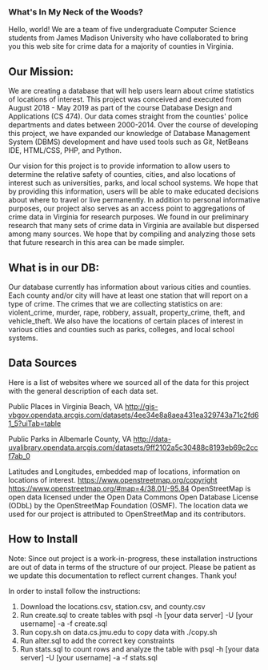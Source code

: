 ### What's In My Neck of the Woods?

Hello, world! We are a team of five undergraduate Computer Science students from James Madison University who have collaborated to bring you this web site for crime data for a majority of counties in Virginia.

## Our Mission:

We are creating a database that will help users learn about crime statistics of locations of interest. This project was conceived and executed from August 2018 - May 2019 as part of the course Database Design and Applications (CS 474). Our data comes straight from the counties' police departments and dates between 2000-2014. Over the course of developing this project, we have expanded our knowledge of Database Management System (DBMS) development and have used tools such as Git, NetBeans IDE, HTML/CSS, PHP, and Python.
        
Our vision for this project is to provide information to allow users to determine the relative safety of counties, cities, and also locations of interest such as universities, parks, and local school systems. We hope that by providing this information, users will be able to make educated decisions about where to travel or live permanently. In addition to personal informative purposes, our project also serves as an access point to aggregations of crime data in Virginia for research purposes. We found in our preliminary research that many sets of crime data in Virginia are available but dispersed among many sources. We hope that by compiling and analyzing those sets that future research in this area can be made simpler.

## What is in our DB:

Our database currently has information about various cities and counties. Each county and/or city will have at least one station that will report on a type of crime. The crimes that we are collecting statistics on are: violent_crime, murder, rape, robbery, assualt, property_crime, theft, and vehicle_theft. We also have the locations of certain places of interest in various cities and counties such as parks, colleges, and local school systems. 

## Data Sources

Here is a list of websites where we sourced all of the data for this project with the general description of each data set.

Public Places in Virginia Beach, VA
http://gis-vbgov.opendata.arcgis.com/datasets/4ee34e8a8aea431ea329743a71c2fd61_5?uiTab=table

Public Parks in Albemarle County, VA
http://data-uvalibrary.opendata.arcgis.com/datasets/9ff2102a5c30488c8193eb69c2ccf7ab_0

Latitudes and Longitudes, embedded map of locations, information on locations of interest.
https://www.openstreetmap.org/copyright
https://www.openstreetmap.org/#map=4/38.01/-95.84
OpenStreetMap is open data licensed under the Open Data Commons Open Database License (ODbL) by the OpenStreetMap Foundation (OSMF). The location data we used for our project is attributed to OpenStreetMap and its contributors.

## How to Install

Note: Since out project is a work-in-progress, these installation instructions are out of data in terms of the structure of our project. Please be patient as we update this documentation to reflect current changes. Thank you!

In order to install follow the instructions:

1. Download the locations.csv, station.csv, and county.csv
3. Run create.sql to create tables with psql -h [your data server] -U [your username] -a -f create.sql
4. Run copy.sh on data.cs.jmu.edu to copy data with ./copy.sh
5. Run alter.sql to add the correct key constraints
6. Run stats.sql to count rows and analyze the table with psql -h [your data server] -U [your username] -a -f stats.sql
